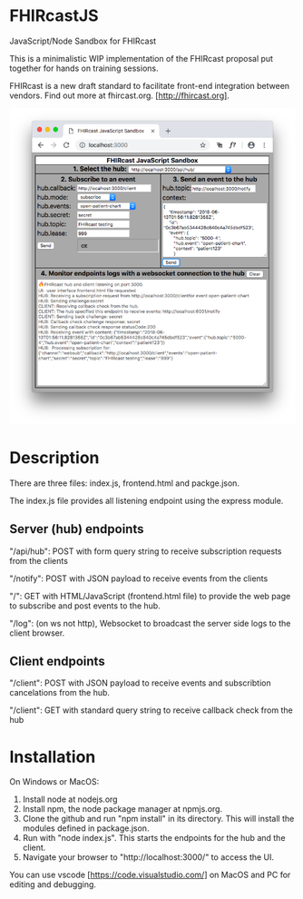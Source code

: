 # FHIRcastJS
JavaScript/Node Sandbox for FHIRcast

This is a minimalistic WIP implementation of the FHIRcast proposal put together for hands on training sessions.

FHIRcast is a new draft standard to facilitate front-end integration between vendors.  Find out more at fhircast.org. [http://fhircast.org].

![frontend](frontend.png)

# Description

There are three files:  index.js, frontend.html and packge.json.

The index.js file provides all listening endpoint using the express module.

## Server (hub) endpoints

"/api/hub": POST with form query string to receive subscription requests from the clients
 
 
 "/notify": POST with JSON payload to receive events from the clients 


"/": GET with HTML/JavaScript (frontend.html file) to provide the web page to subscribe and post events to the hub.


"/log": (on ws not http), Websocket to broadcast the server side logs to the client browser.

## Client endpoints

"/client": POST with JSON payload to receive events and subscribtion cancelations from the hub.


"/client": GET with standard query string to receive callback check from the hub 

Installation
========================================
On Windows or MacOS:
1. Install node at nodejs.org
2. Install npm, the node package manager at npmjs.org.
3. Clone the github and run "npm install" in its directory.  This will install the modules defined in package.json.
4. Run with "node index.js".  This starts the endpoints for the hub and the client.
5. Navigate your browser to "http://localhost:3000/" to access the UI.



You can use vscode [https://code.visualstudio.com/] on MacOS and PC for editing and debugging.



